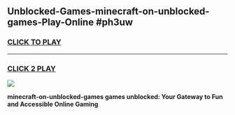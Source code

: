 
## Unblocked-Games-minecraft-on-unblocked-games-Play-Online #ph3uw
<h3>
<a href="https://news.freeplayer.one?title=minecraft-on-unblocked-games&ref=3">CLICK TO PLAY</a></h3>
<hr>

<h3>
<a href="https://news.freeplayer.one?title=minecraft-on-unblocked-games&ref=3">CLICK 2 PLAY</a>
  
</h3>

<a href="https://news.freeplayer.one?title=minecraft-on-unblocked-games&ref=3"><img src="https://clearcache.store/games.png"></a>


**minecraft-on-unblocked-games games unblocked: Your Gateway to Fun and Accessible Online Gaming**
